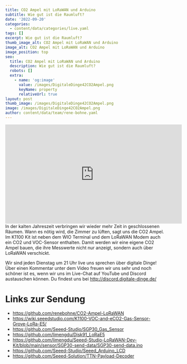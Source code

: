 ```yaml
---
title: CO2 Ampel mit LoRaWAN und Arduino
subtitle: Wie gut ist die Raumluft?
date: '2022-09-20'
categories:
  - content/data/categories/live.yaml
tags: []
excerpt: Wie gut ist die Raumluft?
thumb_image_alt: CO2 Ampel mit LoRaWAN und Arduino
image_alt: CO2 Ampel mit LoRaWAN und Arduino
image_position: top
seo:
  title: CO2 Ampel mit LoRaWAN und Arduino
  description: Wie gut ist die Raumluft?
  robots: []
  extra:
    - name: 'og:image'
      value: /images/DigitaleDinge42CO2Ampel.png
      keyName: property
      relativeUrl: true
layout: post
thumb_image: /images/DigitaleDinge42CO2Ampel.png
image: /images/DigitaleDinge42CO2Ampel.png
author: content/data/team/rene-bohne.yaml
---
```

<iframe width="560" height="315"
src="https://www.youtube.com/embed/79inm_hfXcw?modestbranding=1"
frameborder="0" allow="accelerometer; autoplay; encrypted-media;
gyroscope; picture-in-picture" allowfullscreen>\\\</iframe>
In der kalten Jahreszeit verbringen wir wieder mehr Zeit in geschlossenen Räumen. Wann es nötig wird, die Zimmer zu lüften, sagt uns die CO2 Ampel. Im K1100 Kit ist neben dem WIO Terminal und dem LoRaWAN Modem auch ein CO2 und VOC-Sensor enthalten. Damit werden wir eine eigene CO2 Ampel bauen, die ihre Messwerte nicht nur anzeigt, sondern auch über LoRaWAN verschickt.

Wir sind jeden Dienstag um 21 Uhr live uns sprechen über digitale Dinge! Über einen Kommentar unter dem Video freuen wir uns sehr und noch schöner ist es, wenn wir uns im Live-Chat auf YouTube und Discord austauschen können. Du findest uns bei http://discord.digitale-dinge.de/

# Links zur Sendung

* https://github.com/renebohne/CO2-Ampel-LoRaWAN
* https://wiki.seeedstudio.com/K1100-VOC-and-eCO2-Gas-Sensor-Grove-LoRa-E5/
* https://github.com/Seeed-Studio/SGP30_Gas_Sensor
* https://github.com/limengdu/Disk91_LoRaE5
* https://github.com/limengdu/Seeed-Studio-LoRaWAN-Dev-Kit/blob/main/sensor/SGP30-send-data/SGP30-send-data.ino
* https://github.com/Seeed-Studio/Seeed_Arduino_LCD
* https://github.com/Seeed-Solution/TTN-Payload-Decoder

